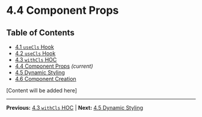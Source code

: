 # 4.4 Component Props

## Table of Contents
- [4.1 `useCls` Hook](./4.1-usecls-hook.md)
- [4.2 `useCls` Hook](./4.2-usecls-hook.md)
- [4.3 `withCls` HOC](./4.3-withcls-hoc.md)
- [4.4 Component Props](./4.4-component-props.md) *(current)*
- [4.5 Dynamic Styling](./4.5-dynamic-styling.md)
- [4.6 Component Creation](./4.6-component-creation.md)

[Content will be added here]

---

**Previous:** [4.3 `withCls` HOC](./4.3-withcls-hoc.md) | **Next:** [4.5 Dynamic Styling](./4.5-dynamic-styling.md)
